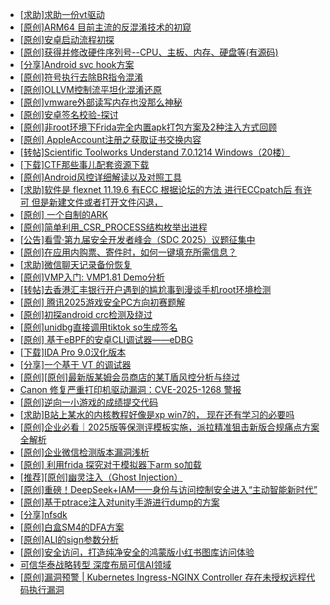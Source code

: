 + [[求助]求助一份vt驱动](https://bbs.kanxue.com/thread-286370.htm)
+ [[原创]ARM64 目前主流的反混淆技术的初窥](https://bbs.kanxue.com/thread-285567.htm)
+ [[原创]安卓启动流程初探](https://bbs.kanxue.com/thread-285949.htm)
+ [[原创]获得并修改硬件序列号--CPU、主板、内存、硬盘等(有源码)](https://bbs.kanxue.com/thread-282756.htm)
+ [[分享]Android svc hook方案](https://bbs.kanxue.com/thread-286308.htm)
+ [[原创]符号执行去除BR指令混淆](https://bbs.kanxue.com/thread-280737.htm)
+ [[原创]OLLVM控制流平坦化混淆还原](https://bbs.kanxue.com/thread-286151.htm)
+ [[原创]vmware外部读写内存也没那么神秘](https://bbs.kanxue.com/thread-284956.htm)
+ [[原创]安卓签名校验-探讨](https://bbs.kanxue.com/thread-285647.htm)
+ [[原创]非root环境下Frida完全内置apk打包方案及2种注入方式回顾](https://bbs.kanxue.com/thread-284482.htm)
+ [[原创] AppleAccount注册之获取证书交换内容](https://bbs.kanxue.com/thread-285944.htm)
+ [[转帖]Scientific Toolworks Understand 7.0.1214 Windows（20楼）](https://bbs.kanxue.com/thread-280018.htm)
+ [[下载]CTF那些事儿配套资源下载](https://bbs.kanxue.com/thread-283930.htm)
+ [[原创]Android风控详细解读以及对照工具](https://bbs.kanxue.com/thread-286120.htm)
+ [[求助]软件是 flexnet 11.19.6 有ECC 根据论坛的方法 进行ECCpatch后 有许可 但是新建文件或者打开文件闪退，](https://bbs.kanxue.com/thread-284416.htm)
+ [[原创] 一个自制的ARK](https://bbs.kanxue.com/thread-286361.htm)
+ [[原创]简单利用_CSR_PROCESS结构枚举出进程](https://bbs.kanxue.com/thread-286312.htm)
+ [[公告]看雪·第九届安全开发者峰会（SDC 2025）议题征集中](https://bbs.kanxue.com/thread-285672.htm)
+ [[原创]在应用内购票、寄件时，如何一键填充所需信息？](https://bbs.kanxue.com/thread-286372.htm)
+ [[求助]微信聊天记录备份恢复](https://bbs.kanxue.com/thread-286371.htm)
+ [[原创]VMP入门: VMP1.81 Demo分析](https://bbs.kanxue.com/thread-286278.htm)
+ [[转帖]去香港汇丰银行开户遇到的尴尬事到漫谈手机root环境检测](https://bbs.kanxue.com/thread-285754.htm)
+ [[原创] 腾讯2025游戏安全PC方向初赛题解](https://bbs.kanxue.com/thread-286277.htm)
+ [[原创]初探android crc检测及绕过](https://bbs.kanxue.com/thread-285790.htm)
+ [[原创]unidbg直接调用tiktok so生成签名](https://bbs.kanxue.com/thread-285623.htm)
+ [[原创] 基于eBPF的安卓CLI调试器——eDBG](https://bbs.kanxue.com/thread-286127.htm)
+ [[下载]IDA Pro 9.0汉化版本](https://bbs.kanxue.com/thread-286332.htm)
+ [[分享]一个基于 VT 的调试器](https://bbs.kanxue.com/thread-286110.htm)
+ [[原创][原创]最新版某姆会员商店的某T盾风控分析与绕过](https://bbs.kanxue.com/thread-286243.htm)
+ [Canon 修复严重打印机驱动漏洞：CVE-2025-1268 警报](https://bbs.kanxue.com/thread-286346.htm)
+ [[原创]逆向一小游戏的成绩提交代码](https://bbs.kanxue.com/thread-286353.htm)
+ [[求助]B站上某水的内核教程好像是xp win7的， 现在还有学习的必要吗](https://bbs.kanxue.com/thread-286374.htm)
+ [[原创]企业必看｜2025版等保测评模板实施，派拉精准狙击新版合规痛点方案全解析](https://bbs.kanxue.com/thread-286373.htm)
+ [[原创]企业微信检测版本漏洞浅析](https://bbs.kanxue.com/thread-284796.htm)
+ [[原创] 利用frida 探究对于模拟器下arm so加载](https://bbs.kanxue.com/thread-286377.htm)
+ [[推荐][原创]幽灵注入（Ghost Injection）](https://bbs.kanxue.com/thread-286307.htm)
+ [[原创]重磅！DeepSeek+IAM——身份与访问控制安全进入“主动智能新时代”](https://bbs.kanxue.com/thread-286378.htm)
+ [[原创]基于ptrace注入对unity手游进行dump的方案](https://bbs.kanxue.com/thread-286222.htm)
+ [[分享]nfsdk](https://bbs.kanxue.com/thread-275712.htm)
+ [[原创]白盒SM4的DFA方案](https://bbs.kanxue.com/thread-285292.htm)
+ [[原创]ALI的sign参数分析](https://bbs.kanxue.com/thread-284292.htm)
+ [[原创]安全访问，打造纯净安全的鸿蒙版小红书图库访问体验](https://bbs.kanxue.com/thread-286380.htm)
+ [可信华泰战略转型 深度布局可信AI领域](https://bbs.kanxue.com/thread-286379.htm)
+ [[原创]漏洞预警 | Kubernetes Ingress-NGINX Controller 存在未授权远程代码执行漏洞](https://bbs.kanxue.com/thread-286381.htm)
